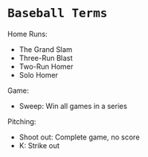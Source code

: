 # `Baseball Terms`

Home Runs:
- The Grand Slam
- Three-Run Blast
- Two-Run Homer
- Solo Homer

Game:
- Sweep: Win all games in a series

Pitching:
- Shoot out: Complete game, no score
- K: Strike out